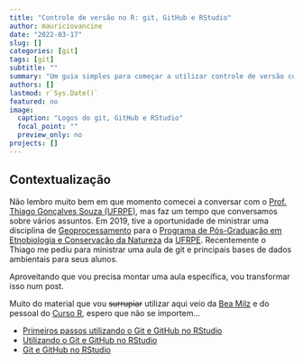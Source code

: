 ```yaml
---
title: "Controle de versão no R: git, GitHub e RStudio"
author: mauriciovancine
date: "2022-03-17"
slug: []
categories: [git]
tags: [git]
subtitle: ""
summary: "Um guia simples para começar a utilizar controle de versão com git, GitHub e RStudio"
authors: []
lastmod: r`Sys.Date()`
featured: no
image:
  caption: "Logos do git, GitHub e RStudio"
  focal_point: ""
  preview_only: no
projects: []
---
```




## Contextualização

Não lembro muito bem em que momento comecei a conversar com o [Prof. Thiago Gonçalves Souza (UFRPE)](https://thiagocalvesouza.wixsite.com/ecoffun), mas faz um tempo que conversamos sobre vários assuntos. Em 2019, tive a oportunidade de ministrar uma disciplina de [Geoprocessamento](https://github.com/mauriciovancine/disciplina-geoprocessamento) para o [Programa de Pós-Graduação em Etnobiologia e Conservação da Natureza](http://www.pgetno.ufrpe.br/) da [UFRPE](http://ufrpe.br/). Recentemente o Thiago me pediu para ministrar uma aula de git e principais bases de dados ambientais para seus alunos.

Aproveitando que vou precisa montar uma aula específica, vou transformar isso num post.

Muito do material que vou ~~surrupiar~~ utilizar aqui veio da [Bea Milz](https://beatrizmilz.com/) e do pessoal do [Curso R](https://curso-r.com/), espero que não se importem... 

- [Primeiros passos utilizando o Git e GitHub no RStudio](https://beatrizmilz.github.io/RLadies-Git-RStudio-2019)
- [Utilizando o Git e GitHub no RStudio](https://beatrizmilz.github.io/slidesR/git_rstudio/index.html)
- [Git e GitHub no RStudio](https://beatrizmilz.com/git_rstudio.html)

